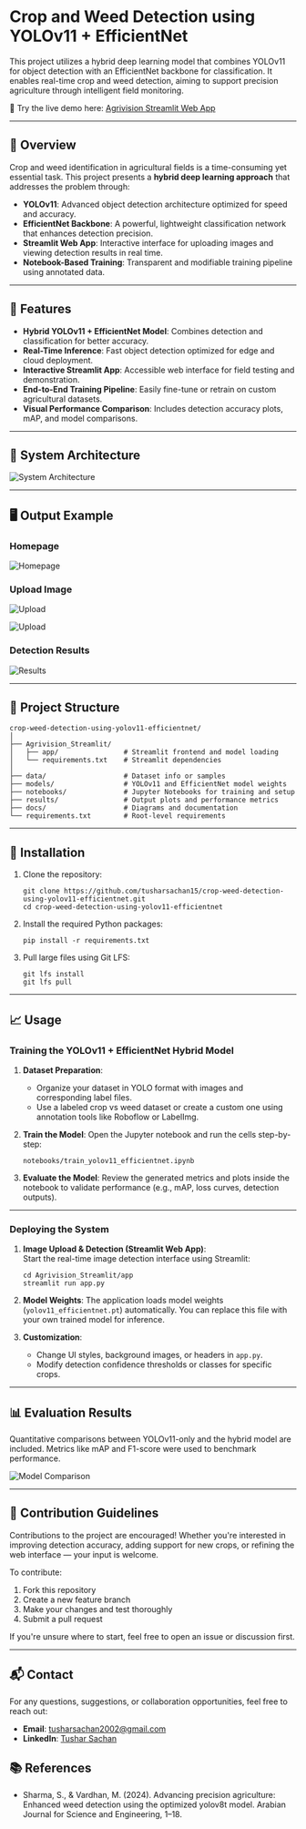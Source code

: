 # Crop and Weed Detection using YOLOv11 + EfficientNet

This project utilizes a hybrid deep learning model that combines YOLOv11 for object detection with an EfficientNet backbone for classification. It enables real-time crop and weed detection, aiming to support precision agriculture through intelligent field monitoring.

🌿 Try the live demo here: [Agrivision Streamlit Web App](https://crop-weed-detection-using-yolov11-efficientnet.streamlit.app/)

---

## 🌾 Overview

Crop and weed identification in agricultural fields is a time-consuming yet essential task. This project presents a **hybrid deep learning approach** that addresses the problem through:

- **YOLOv11**: Advanced object detection architecture optimized for speed and accuracy.
- **EfficientNet Backbone**: A powerful, lightweight classification network that enhances detection precision.
- **Streamlit Web App**: Interactive interface for uploading images and viewing detection results in real time.
- **Notebook-Based Training**: Transparent and modifiable training pipeline using annotated data.

---

## 🚀 Features

- **Hybrid YOLOv11 + EfficientNet Model**: Combines detection and classification for better accuracy.
- **Real-Time Inference**: Fast object detection optimized for edge and cloud deployment.
- **Interactive Streamlit App**: Accessible web interface for field testing and demonstration.
- **End-to-End Training Pipeline**: Easily fine-tune or retrain on custom agricultural datasets.
- **Visual Performance Comparison**: Includes detection accuracy plots, mAP, and model comparisons.

---

## 🧠 System Architecture

![System Architecture](docs/architecture_diagram.png)

---

## 🖥️ Output Example

### Homepage

![Homepage](Agrivision_Streamlit/images_for_readme/homepage.png)

### Upload Image

![Upload](Agrivision_Streamlit/assets/ui_screenshot_2.png)

![Upload](Agrivision_Streamlit/assets/ui_screenshot_3.png)

### Detection Results

![Results](Agrivision_Streamlit/images_for_readme/result_display.jpg)

---

## 📂 Project Structure

    crop-weed-detection-using-yolov11-efficientnet/
    │
    ├── Agrivision_Streamlit/
    │   ├── app/                # Streamlit frontend and model loading
    │   └── requirements.txt    # Streamlit dependencies
    │
    ├── data/                   # Dataset info or samples
    ├── models/                 # YOLOv11 and EfficientNet model weights
    ├── notebooks/              # Jupyter Notebooks for training and setup
    ├── results/                # Output plots and performance metrics
    ├── docs/                   # Diagrams and documentation
    └── requirements.txt        # Root-level requirements

---

## 🧰 Installation

1. Clone the repository:

       git clone https://github.com/tusharsachan15/crop-weed-detection-using-yolov11-efficientnet.git
       cd crop-weed-detection-using-yolov11-efficientnet

2. Install the required Python packages:

       pip install -r requirements.txt

3. Pull large files using Git LFS:

       git lfs install
       git lfs pull

---

## 📈 Usage

### Training the YOLOv11 + EfficientNet Hybrid Model

1. **Dataset Preparation**:
   - Organize your dataset in YOLO format with images and corresponding label files.
   - Use a labeled crop vs weed dataset or create a custom one using annotation tools like Roboflow or LabelImg.

2. **Train the Model**:
   Open the Jupyter notebook and run the cells step-by-step:

       notebooks/train_yolov11_efficientnet.ipynb

3. **Evaluate the Model**:
   Review the generated metrics and plots inside the notebook to validate performance (e.g., mAP, loss curves, detection outputs).

---

### Deploying the System

1. **Image Upload & Detection (Streamlit Web App)**:  
   Start the real-time image detection interface using Streamlit:

       cd Agrivision_Streamlit/app
       streamlit run app.py

2. **Model Weights**:
   The application loads model weights (`yolov11_efficientnet.pt`) automatically. You can replace this file with your own trained model for inference.

3. **Customization**:
   - Change UI styles, background images, or headers in `app.py`.
   - Modify detection confidence thresholds or classes for specific crops.

---

## 📊 Evaluation Results

Quantitative comparisons between YOLOv11-only and the hybrid model are included. Metrics like mAP and F1-score were used to benchmark performance.

![Model Comparison](https://github.com/tusharsachan15/crop-weed-detection-using-yolov11-efficientnet/blob/main/results/comparison_plots/Detection%20Performance%20Across%20Models.png)

---

## 🤝 Contribution Guidelines

Contributions to the project are encouraged! Whether you're interested in improving detection accuracy, adding support for new crops, or refining the web interface — your input is welcome.

To contribute:

1. Fork this repository  
2. Create a new feature branch  
3. Make your changes and test thoroughly  
4. Submit a pull request

If you're unsure where to start, feel free to open an issue or discussion first.

---

## 📬 Contact

For any questions, suggestions, or collaboration opportunities, feel free to reach out:

- **Email**: [tusharsachan2002@gmail.com](mailto:tusharsachan2002@gmail.com)
- **LinkedIn**: [Tushar Sachan](www.linkedin.com/in/tushar-sachan)

## 📚 References

- Sharma, S., & Vardhan, M. (2024). Advancing precision agriculture: Enhanced weed detection using the optimized yolov8t model. Arabian Journal for Science and Engineering, 1–18.
